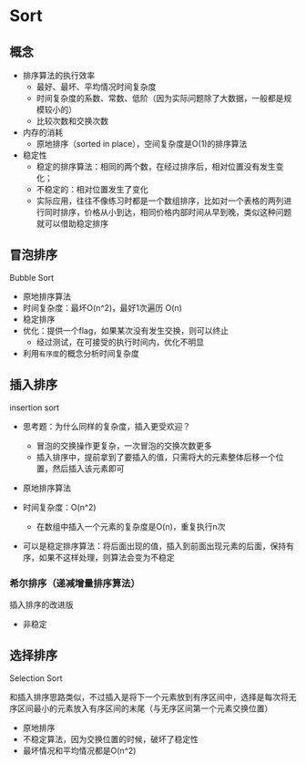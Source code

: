 # Sort

## 概念

- 排序算法的执行效率
  - 最好、最坏、平均情况时间复杂度
  - 时间复杂度的系数、常数、低阶（因为实际问题除了大数据，一般都是规模较小的）
  - 比较次数和交换次数
- 内存的消耗
  - 原地排序（sorted in place），空间复杂度是O(1)的排序算法
- 稳定性
  - 稳定的排序算法：相同的两个数，在经过排序后，相对位置没有发生变化；
  - 不稳定的：相对位置发生了变化
  - 实际应用，往往不像练习时都是一个数组排序，比如对一个表格的两列进行同时排序，价格从小到达，相同价格内部时间从早到晚，类似这种问题就可以借助稳定排序

## 冒泡排序

Bubble Sort

- 原地排序算法
- 时间复杂度：最坏O(n^2)，最好1次遍历 O(n)
- 稳定排序
- 优化：提供一个flag，如果某次没有发生交换，则可以终止
  - 经过测试，在可接受的执行时间内，优化不明显
- 利用`有序度`的概念分析时间复杂度

## 插入排序

insertion sort

- 思考题：为什么同样的复杂度，插入更受欢迎？
  - 冒泡的交换操作更复杂，一次冒泡的交换次数更多
  - 插入排序中，提前拿到了要插入的值，只需将大的元素整体后移一个位置，然后插入该元素即可

- 原地排序算法
- 时间复杂度：O(n^2)
  - 在数组中插入一个元素的复杂度是O(n)，重复执行n次
- 可以是稳定排序算法：将后面出现的值，插入到前面出现元素的后面，保持有序，如果不这样处理，则算法会变为不稳定

### 希尔排序（递减增量排序算法）

插入排序的改进版

- 非稳定

## 选择排序

Selection Sort

和插入排序思路类似，不过插入是将下一个元素放到有序区间中，选择是每次将无序区间最小的元素放入有序区间的末尾（与无序区间第一个元素交换位置）

- 原地排序
- 不稳定算法，因为交换位置的时候，破坏了稳定性
- 最坏情况和平均情况都是O(n^2)

